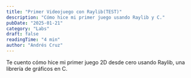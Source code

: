 ```yaml
---
title: "Primer Videojuego con Raylib(TEST)"
description: "Cómo hice mi primer juego usando Raylib y C."
pubDate: "2025-01-21"
category: "Labs"
draft: false
readingTime: "4 min"
author: "Andrés Cruz"
---
```


Te cuento cómo hice mi primer juego 2D desde cero usando Raylib, una librería de gráficos en C.
